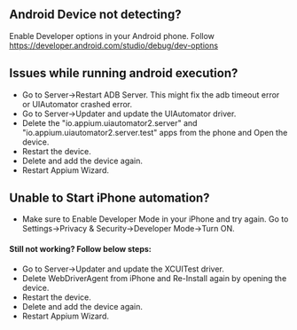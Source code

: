 ## Android Device not detecting?
Enable Developer options in your Android phone. Follow https://developer.android.com/studio/debug/dev-options

## Issues while running android execution?
* Go to Server->Restart ADB Server. This might fix the adb timeout error or UIAutomator crashed error.
* Go to Server->Updater and update the UIAutomator driver.
* Delete the "io.appium.uiautomator2.server" and "io.appium.uiautomator2.server.test" apps from the phone and Open the device.
* Restart the device.
* Delete and add the device again.
* Restart Appium Wizard.

## Unable to Start iPhone automation?
* Make sure to Enable Developer Mode in your iPhone and try again. Go to Settings->Privacy & Security->Developer Mode->Turn ON.
#### Still not working? Follow below steps:
* Go to Server->Updater and update the XCUITest driver.
* Delete WebDriverAgent from iPhone and Re-Install again by opening the device.
* Restart the device.
* Delete and add the device again.
* Restart Appium Wizard.
